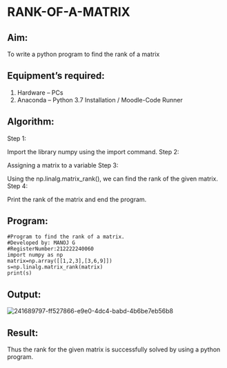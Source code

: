 # RANK-OF-A-MATRIX
## Aim:
To write a python program to find the rank of a matrix
## Equipment’s required:
1. 	Hardware – PCs
2. 	Anaconda – Python 3.7 Installation / Moodle-Code Runner
## Algorithm:
Step 1:

Import the library numpy using the import command.
Step 2:

Assigning a matrix to a variable
Step 3:

Using the np.linalg.matrix_rank(), we can find the rank of the given matrix.
Step 4:

Print the rank of the matrix and end the program.
## Program:
```
#Program to find the rank of a matrix.
#Developed by: MANOJ G
#RegisterNumber:212222240060
import numpy as np
matrix=np.array([[1,2,3],[3,6,9]])
s=np.linalg.matrix_rank(matrix)
print(s)
```
## Output:
![241689797-ff527866-e9e0-4dc4-babd-4b6be7eb56b8](https://github.com/Danielmanoj/RANK-OF-A-MATRIX/assets/69635071/73f4a73b-9611-46ff-8353-013030b5be22)

## Result:
Thus the rank for the given matrix is successfully solved by  using a python program.

